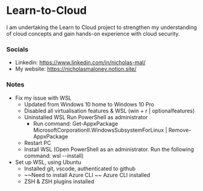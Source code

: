 # Learn-to-Cloud
I am undertaking the Learn to Cloud project to strengthen my understanding of cloud concepts and gain hands-on experience with cloud security.

### Socials 
* Linkedin: https://www.linkedin.com/in/nicholas-mal/
* My website: https://nicholasmaloney.notion.site/

### Notes 
- Fix my issue with WSL
    - Updated from Windows 10 home to Windows 10 Pro 
    - Disabled all virtualisation features & WSL (win + r | optionalfeatures)
    - Uninstalled WSL Run PowerShell as administrator  
        - Run command: Get-AppxPackage MicrosoftCorporationII.WindowsSubsystemForLinux | Remove-AppxPackage
    - Restart PC 
    - Install WSL (Open PowerShell as an administrator. Run the following command: wsl --install)
- Set up WSL, using Ubuntu
    - Installed git, vscode, authenticated to github
    - ~~Need to install Azure CLI ~~ Azure CLI installed 
    - ZSH & ZSH plugins installed 

